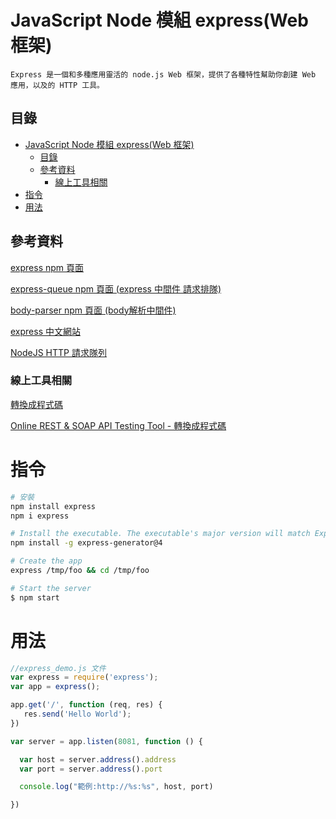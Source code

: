 # JavaScript Node 模組 express(Web 框架)

```
Express 是一個和多種應用靈活的 node.js Web 框架，提供了各種特性幫助你創建 Web 應用，以及的 HTTP 工具。
```

## 目錄

- [JavaScript Node 模組 express(Web 框架)](#javascript-node-模組-expressweb-框架)
	- [目錄](#目錄)
	- [參考資料](#參考資料)
		- [線上工具相關](#線上工具相關)
- [指令](#指令)
- [用法](#用法)

## 參考資料

[express npm 頁面](https://www.npmjs.com/package/express)

[express-queue npm 頁面 (express 中間件 請求排隊)](https://www.npmjs.com/package/express-queue)

[body-parser npm 頁面 (body解析中間件)](https://www.npmjs.com/package/body-parser#installation)

[express 中文網站](https://expressjs.com/zh-tw/)

[NodeJS HTTP 請求隊列](https://stackoverflow.com/questions/55192900/nodejs-http-request-queue)

### 線上工具相關

[轉換成程式碼](https://curlconverter.com/python/)

[Online REST & SOAP API Testing Tool - 轉換成程式碼](https://reqbin.com/)

# 指令

```bash
# 安裝
npm install express
npm i express

# Install the executable. The executable's major version will match Express's:
npm install -g express-generator@4

# Create the app
express /tmp/foo && cd /tmp/foo

# Start the server
$ npm start
```

# 用法

```JavaScript
//express_demo.js 文件
var express = require('express');
var app = express();

app.get('/', function (req, res) {
   res.send('Hello World');
})

var server = app.listen(8081, function () {

  var host = server.address().address
  var port = server.address().port

  console.log("範例:http://%s:%s", host, port)

})
```